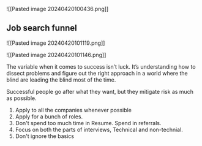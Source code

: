 ![[Pasted image 20240420100436.png]]

## Job search funnel

![[Pasted image 20240420101119.png]]

![[Pasted image 20240420101146.png]]

The variable when it comes to success isn’t luck. It’s understanding how to dissect problems and figure out the right approach in a world where the blind are leading the blind most of the time.

Successful people go after what they want, but they mitigate risk as much as possible.

1. Apply to all the companies whenever possible
2. Apply for a bunch of roles.
3. Don't spend too much time in Resume. Spend in referrals.
4. Focus on both the parts of interviews, Technical and non-technial.
5. Don't ignore the basics

